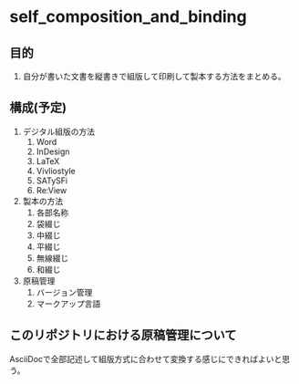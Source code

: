 # self_composition_and_binding

## 目的
1. 自分が書いた文書を縦書きで組版して印刷して製本する方法をまとめる。

## 構成(予定)
1. デジタル組版の方法
    1. Word
    2. InDesign
    3. LaTeX
    4. Vivliostyle
    5. SATySFi 
    6. Re:View
2. 製本の方法
    1. 各部名称
    2. 袋綴じ
    3. 中綴じ
    4. 平綴じ
    5. 無線綴じ
    6. 和綴じ
3. 原稿管理
    1. バージョン管理
    2. マークアップ言語

## このリポジトリにおける原稿管理について
AsciiDocで全部記述して組版方式に合わせて変換する感じにできればよいと思う。
 
